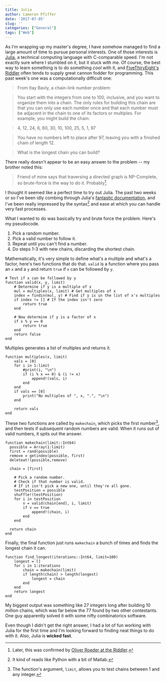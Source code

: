 ```yaml
---
title: Julia
author: Cameron Pfiffer
date: '2017-07-05'
slug: ''
categories: ["General"]
tags: ["Web"]
---
```


As I'm wrapping up my master's degree, I have somehow managed to find a large amount of time to pursue personal interests. One of those interests is [Julia](https://julialang.org/), a technical computing language with C-comparable speed. I'm not exactly sure where I stumbled on it, but it stuck with me. Of course, the best way to learn something is to do something _cool_ with it, and [FiveThiryEight's Riddler](https://fivethirtyeight.com/features/pick-a-number-any-number/) often tends to supply great cannon fodder for programming. This past week's one was a computationally difficult one:

>From Itay Bavly, a chain-link number problem:

>You start with the integers from one to 100, inclusive, and you want to organize them into a chain. The only rules for building this chain are that you can only use each number once and that each number must be adjacent in the chain to one of its factors or multiples. For example, you might build the chain:

>4, 12, 24, 6, 60, 30, 10, 100, 25, 5, 1, 97

>You have no numbers left to place after 97, leaving you with a finished chain of length 12.

>What is the longest chain you can build?

There really doesn't appear to be an easy answer to the problem -- my brother noted this:

>Friend of mine says that traversing a directed graph is NP-Complete, so brute-force is the way to do it. Probably[^a14987c3].

[^a14987c3]: Later, this was confirmed by [Oliver Roeder at the Riddler](https://fivethirtyeight.com/features/is-this-bathroom-occupied/).

I thought it seemed like a perfect time to try out Julia. The past two weeks or so I've been idly combing through Julia's [fantastic documentation](https://docs.julialang.org/en/stable/), and I've been really impressed by the syntax[^110a8281] and ease at which you can handle very fast processes.

[^110a8281]: It kind of reads like Python with a bit of Matlab.

What I wanted to do was basically try and brute force the problem. Here's my pseudocode.

1. Pick a random number.
2. Pick a valid number to follow it.
3. Repeat until you can't find a number.
4. Do steps 1-3 with new chains, discarding the shortest chain.

Mathematically, it's very simple to define what's a multiple and what's a factor, here's two functions that do that. `valid` is a function where you pass an `x` and a `y` and return `true` if `x` can be followed by `y`.

```
# Test if x can be followed by y
function valid(x, y, limit)
	# Determine if y is a multiple of x
	mul = multiples(x, limit) # Get multiples of x
	index = findin(mul, y) # Find if y is in the list of x's multiples
	if index != [] # If the index isn't zero
		return true
	end

	# Now determine if y is a factor of x
	if x % y == 0
		return true
	end
	return false
end
```
Multiples generates a list of multiples and returns it.
```
function multiples(x, limit)
	vals = [0]
	for i in 1:limit
		#print(i, "\n")
		if (i % x == 0) & (i != x)
			append!(vals, i)
		end
	end
	if vals == [0]
		print("No multiples of ", x, ".", "\n")
	end

	return vals
end
```

These two functions are called by `makechain`, which picks the first number[^f0d5da3f], and then tests if subsequent random numbers are valid. When it runs out of valid numbers, it spits out the answer.

[^f0d5da3f]: The function's argument, `limit`, allows you to test chains between 1 and any integer.

```
function makechain(limit::Int64)
  possible = Array(1:limit)
  first = rand(possible)
  remove = getindex(possible, first)
  deleteat!(possible,remove)

  chain = [first]

	# Pick a random number.
	# Check if that number is valid.
	# If it isn't pick a new one, until they're all gone.
	testPosition = possible
	shuffle!(testPosition)
	for i in testPosition
		v = valid(chain[end], i, limit)
		if v == true
			append!(chain, i)
		end
	end

  return chain
end
```

Finally, the final function just runs `makechain` a bunch of times and finds the longest chain it can.

```
function find_longest(iterations::Int64, limit=100)
	longest = []
	for i in 1:iterations
		chain = makechain(limit)
		if length(chain) > length(longest)
			longest = chain
		end
	end
	return longest
end
```

My biggest output was something like 27 integers long after building 10 million chains, which was far below the 77 found by two other contestants. One guy apparently solved it with some nifty combinatorics software.

Even though I didn't get the right answer, I had a lot of fun working with Julia for the first time and I'm looking forward to finding neat things to do with it. Also, Julia is __wicked fast__.
